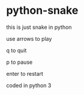 # python-snake
this is just snake in python 

use arrows to play

q to quit

p to pause 

enter to restart 

coded in python 3
